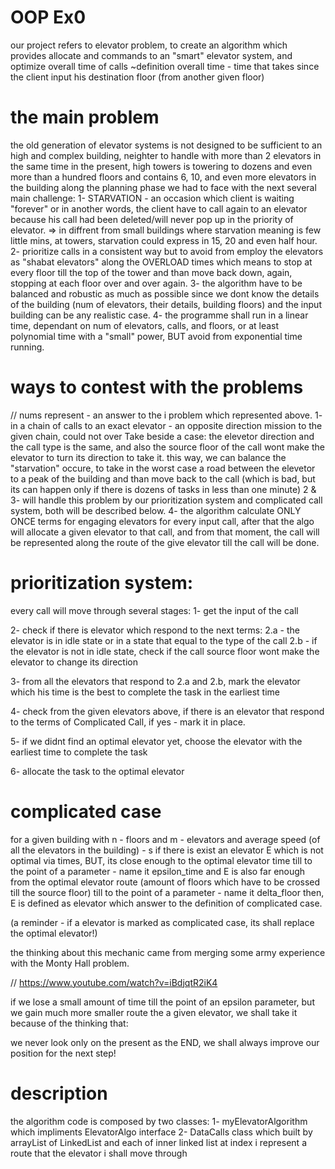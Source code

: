 # OOP Ex0
 our project refers to elevator problem, to create an algorithm which provides allocate and commands to an "smart" elevator system, and optimize overall time of calls 
 ~definition overall time - time that takes since the client input his destination floor (from another given floor)
 
 # the main problem
 the old generation of elevator systems is not designed to be sufficient to an high and complex building, neighter to handle with more than 2 elevators in the same time
 in the present, high towers is towering to dozens and even more than a hundred floors and contains 6, 10, and even more elevators in the building
 along the planning phase we had to face with the next several main challenge:
 1- STARVATION - an occasion which client is waiting "forever" or in another words, the client have to call again to an elevator because his call had been deleted/will never pop up in the priority of elevator. => in diffrent from small buildings where starvation meaning is few little mins, at towers, starvation could express in 15, 20 and even half hour.
 2- prioritize calls in a consistent way but to avoid from employ the elevators as "shabat elevators" along the OVERLOAD times which means to stop at every floor till the top of the tower and than move back down, again, stopping at each floor over and over again.
 3- the algorithm have to be balanced and robustic as much as possible since we dont know the details of the building (num of elevators, their details, building floors) and the input building can be any realistic case.
 4- the programme shall run in a linear time, dependant on num of elevators, calls, and floors, or at least polynomial time with a "small" power, BUT avoid from exponential time running.
 
 # ways to contest with the problems
 // nums represent - an answer to the i problem which represented above.
 1- in a chain of calls to an exact elevator - an opposite direction mission to the given chain, could not over Take beside a case: the elevetor direction and the call type is the same, and also the source floor of the call wont make the elevator to turn its direction to take it.
 this way, we can balance the "starvation" occure, to take in the worst case a road between the elevetor to a peak of the building and than move back to the call (which is bad, but its can happen only if there is dozens of tasks in less than one minute)
 2 & 3- will handle this problem by our prioritization system and complicated call system, both will be described below.
 4- the algorithm calculate ONLY ONCE terms for engaging elevators for every input call, after that the algo will allocate a given elevator to that call, and from that moment, the call will be represented along the route of the give elevator till the call will be done.
 
 # prioritization system:
 every call will move through several stages:
1- get the input of the call

2- check if there is elevator which respond to the next terms:
     2.a - the elevator is in idle state or in a state that equal to the type of the call
     2.b - if the elevator is not in idle state, check if the call source floor wont make the elevator to change its direction

3- from all the elevators that respond to 2.a and 2.b, mark the elevator which his time is the best to complete the task in the earliest time

4- check from the given elevators above, if there is an elevator that respond to the terms of Complicated Call, if yes - mark it in place.

5- if we didnt find an optimal elevator yet, choose the elevator with the earliest time to complete the task

6- allocate the task to the optimal elevator
 
 # complicated case
 for a given building with n - floors and m - elevators and average speed (of all the elevators in the building) - s
 if there is exist an elevator E which is not optimal via times, BUT, its close enough to the optimal elevator time till to the point of a parameter - name it epsilon_time
 and E is also far enough from the optimal elevator route (amount of floors which have to be crossed till the source floor) till to the point of a parameter - name it delta_floor
 then, E is defined as elevator which answer to the definition of complicated case.
 
(a reminder - if a elevator is marked as complicated case, its shall replace the optimal elevator!)
 
the thinking about this mechanic came from merging some army experience with the Monty Hall problem.

// https://www.youtube.com/watch?v=iBdjqtR2iK4

if we lose a small amount of time till the point of an epsilon parameter, but we gain much more smaller route the a given elevator, we shall take it because of the thinking that:

we never look only on the present as the END, we shall always improve our position for the next step!
 
 # description
 the algorithm code is composed by two classes:
 1- myElevatorAlgorithm which impliments ElevatorAlgo interface 
 2- DataCalls class which built by arrayList of LinkedList and each of inner linked list at index i represent a route that the elevator i shall move through 
 
 
